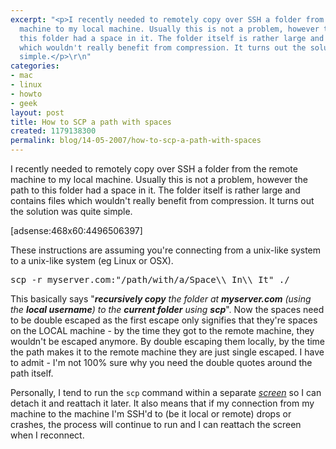 ```yaml
---
excerpt: "<p>I recently needed to remotely copy over SSH a folder from the remote
  machine to my local machine. Usually this is not a problem, however the path to
  this folder had a space in it. The folder itself is rather large and contains files
  which wouldn't really benefit from compression. It turns out the solution was quite
  simple.</p>\r\n"
categories:
- mac
- linux
- howto
- geek
layout: post
title: How to SCP a path with spaces
created: 1179138300
permalink: blog/14-05-2007/how-to-scp-a-path-with-spaces
---
```

<p>I recently needed to remotely copy over SSH a folder from the remote machine to my local machine. Usually this is not a problem, however the path to this folder had a space in it. The folder itself is rather large and contains files which wouldn't really benefit from compression. It turns out the solution was quite simple.</p>
<!--break-->
<p>[adsense:468x60:4496506397]</p>
<p>These instructions are assuming you're connecting from a unix-like system to a unix-like system (eg Linux or OSX).</p>
<pre language="bash">
scp -r myserver.com:"/path/with/a/Space\\ In\\ It" ./
</pre>
<p>This basically says &quot;<em><strong>recursively copy</strong> the folder at <strong>myserver.com</strong> (using the <strong>local username</strong>) to the <strong>current folder</strong> using <strong>scp</strong></em>&quot;. Now the spaces need to be double escaped as the first escape only signifies that they're spaces on the LOCAL machine - by the time they got to the remote machine, they wouldn't be escaped anymore. By double escaping them locally, by the time the path makes it to the remote machine they are just single escaped. I have to admit - I'm not 100% sure why you need the double quotes around the path itself.</p>
<p>Personally, I tend to run the <code>scp</code> command within a separate <a title="GNU Screen Command" href="http://en.wikipedia.org/wiki/GNU_Screen"><em>screen</em></a> so I can detach it and reattach it later. It also means that if my connection from my machine to the machine I'm SSH'd to (be it local or remote) drops or crashes, the process will continue to run and I can reattach the screen when I reconnect.</p>
